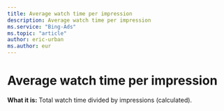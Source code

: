 ```yaml
---
title: Average watch time per impression
description: Average watch time per impression
ms.service: "Bing-Ads"
ms.topic: "article"
author: eric-urban
ms.author: eur
---
```


# Average watch time per impression

**What it is:** Total watch time divided by impressions (calculated).


